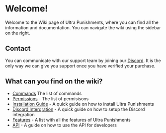 # Welcome!
Welcome to the Wiki page of Ultra Punishments, where you can find all the information and documentation. You can navigate the wiki using the sidebar on the right.
<br>

## Contact
You can communicate with our support team by joining our [Discord](/discord). It is the only way we can give you support once you have verified your purchase.
<br>

## What can you find on the wiki?
 - [Commands](/wiki/overview) The list of commands
 - [Permissions](/wiki/overview) - The list of permisisons
 - [Installation Guide](/wiki/installation) - A quick guide on how to install Ultra Punishments
 - [Discord Intergration](/wiki/insane-discord) - A quick guide on how to setup the Discord integration
 - [Features](/wiki/features) - A list with all the features of Ultra Punishments
 - [API](/wiki/api) - A guide on how to use the API for developers

